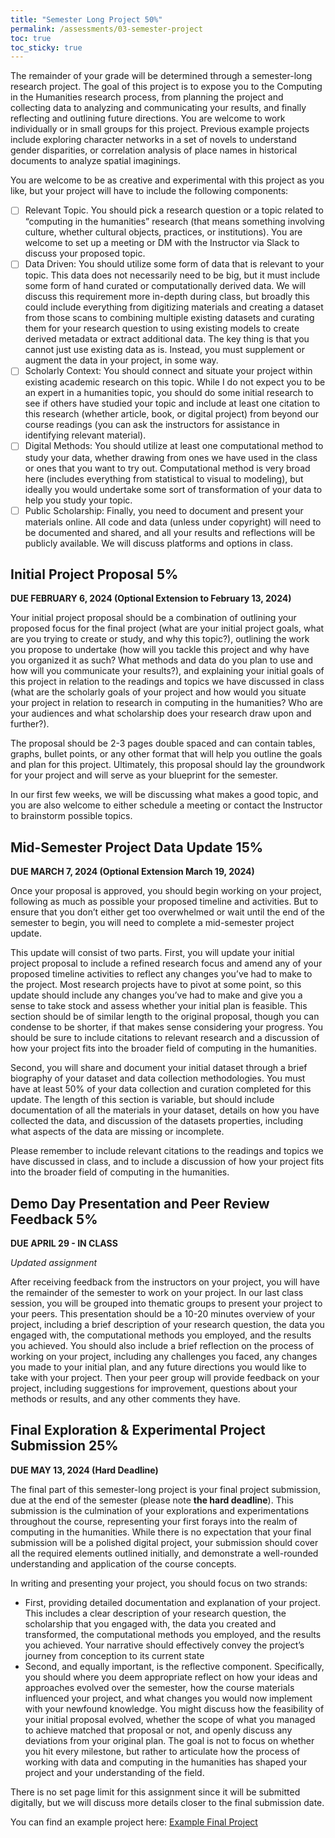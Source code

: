 ```yaml
---
title: "Semester Long Project 50%"
permalink: /assessments/03-semester-project
toc: true
toc_sticky: true
---
```


The remainder of your grade will be determined through a semester-long research project. The goal of this project is to expose you to the Computing in the Humanities research process, from planning the project and collecting data to analyzing and communicating your results, and finally reflecting and outlining future directions. You are welcome to work individually or in small groups for this project. Previous example projects include exploring character networks in a set of novels to understand gender disparities, or correlation analysis of place names in historical documents to analyze spatial imaginings.

You are welcome to be as creative and experimental with this project as you like, but your project will have to include the following components:

- [ ] Relevant Topic. You should pick a research question or a topic related to “computing in the humanities” research (that means something involving culture, whether cultural objects, practices, or institutions). You are welcome to set up a meeting or DM with the Instructor via Slack to discuss your proposed topic.
- [ ] Data Driven: You should utilize some form of data that is relevant to your topic. This data does not necessarily need to be big, but it must include some form of hand curated or computationally derived data. We will discuss this requirement more in-depth during class, but broadly this could include everything from digitizing materials and creating a dataset from those scans to combining multiple existing datasets and curating them for your research question to using existing models to create derived metadata or extract additional data. The key thing is that you cannot just use existing data as is. Instead, you must supplement or augment the data in your project, in some way.
- [ ] Scholarly Context: You should connect and situate your project within existing academic research on this topic. While I do not expect you to be an expert in a humanities topic, you should do some initial research to see if others have studied your topic and include at least one citation to this research (whether article, book, or digital project) from beyond our course readings (you can ask the instructors for assistance in identifying relevant material).
- [ ] Digital Methods: You should utilize at least one computational method to study your data, whether drawing from ones we have used in the class or ones that you want to try out. Computational method is very broad here (includes everything from statistical to visual to modeling), but ideally you would undertake some sort of transformation of your data to help you study your topic.
- [ ] Public Scholarship: Finally, you need to document and present your materials online. All code and data (unless under copyright) will need to be documented and shared, and all your results and reflections will be publicly available. We will discuss platforms and options in class.

## Initial Project Proposal 5%

**DUE FEBRUARY 6, 2024 (Optional Extension to February 13, 2024)**

Your initial project proposal should be a combination of outlining your proposed focus for the final project (what are your initial project goals, what are you trying to create or study, and why this topic?), outlining the work you propose to undertake (how will you tackle this project and why have you organized it as such? What methods and data do you plan to use and how will you communicate your results?), and explaining your initial goals of this project in relation to the readings and topics we have discussed in class (what are the scholarly goals of your project and how would you situate your project in relation to research in computing in the humanities? Who are your audiences and what scholarship does your research draw upon and further?).

The proposal should be 2-3 pages double spaced and can contain tables, graphs, bullet points, or any other format that will help you outline the goals and plan for this project. Ultimately, this proposal should lay the groundwork for your project and will serve as your blueprint for the semester.

In our first few weeks, we will be discussing what makes a good topic, and you are also welcome to either schedule a meeting or contact the Instructor to brainstorm possible topics.

## Mid-Semester Project Data Update 15%

**DUE MARCH 7, 2024 (Optional Extension March 19, 2024)**

Once your proposal is approved, you should begin working on your project, following as much as possible your proposed timeline and activities. But to ensure that you don’t either get too overwhelmed or wait until the end of the semester to begin, you will need to complete a mid-semester project update.

This update will consist of two parts. First, you will update your initial project proposal to include a refined research focus and amend any of your proposed timeline activities to reflect any changes you’ve had to make to the project. Most research projects have to pivot at some point, so this update should include any changes you’ve had to make and give you a sense to take stock and assess whether your initial plan is feasible. This section should be of similar length to the original proposal, though you can condense to be shorter, if that makes sense considering your progress. You should be sure to include citations to relevant research and a discussion of how your project fits into the broader field of computing in the humanities.

Second, you will share and document your initial dataset through a brief biography of your dataset and data collection methodologies. You must have at least 50% of your data collection and curation completed for this update. The length of this section is variable, but should include documentation of all the materials in your dataset, details on how you have collected the data, and discussion of the datasets properties, including what aspects of the data are missing or incomplete.

Please remember to include relevant citations to the readings and topics we have discussed in class, and to include a discussion of how your project fits into the broader field of computing in the humanities.

## Demo Day Presentation and Peer Review Feedback 5%

**DUE APRIL 29 - IN CLASS**

*Updated assignment*

After receiving feedback from the instructors on your project, you will have the remainder of the semester to work on your project. In our last class session, you will be grouped into thematic groups to present your project to your peers. This presentation should be a 10-20 minutes overview of your project, including a brief description of your research question, the data you engaged with, the computational methods you employed, and the results you achieved. You should also include a brief reflection on the process of working on your project, including any challenges you faced, any changes you made to your initial plan, and any future directions you would like to take with your project. Then your peer group will provide feedback on your project, including suggestions for improvement, questions about your methods or results, and any other comments they have.

## Final Exploration & Experimental Project Submission 25%

**DUE MAY 13, 2024 (Hard Deadline)** 

The final part of this semester-long project is your final project submission, due at the end of the semester (please note **the hard deadline**).  This submission is the culmination of your explorations and experimentations throughout the course, representing your first forays into the realm of computing in the humanities. While there is no expectation that your final submission will be a polished digital project, your submission should cover all the required elements outlined initially, and demonstrate a well-rounded understanding and application of the course concepts.

In writing and presenting your project, you should focus on two strands:

- First, providing detailed documentation and explanation of your project. This includes a clear description of your research question, the scholarship that you engaged with, the data you created and transformed, the computational methods you employed, and the results you achieved. Your narrative should effectively convey the project’s journey from conception to its current state
- Second, and equally important, is the reflective component. Specifically, you should where you deem appropriate reflect on how your ideas and approaches evolved over the semester, how the course materials influenced your project, and what changes you would now implement with your newfound knowledge. You might discuss how the feasibility of your initial proposal evolved, whether the scope of what you managed to achieve matched that proposal or not, and openly discuss any deviations from your original plan. The goal is not to focus on whether you hit every milestone, but rather to articulate how the process of working with data and computing in the humanities has shaped your project and your understanding of the field.

There is no set page limit for this assignment since it will be submitted digitally, but we will discuss more details closer to the final submission date.

You can find an example project here: [Example Final Project]({{site.baseurl}}/assessments/04-example-project)
